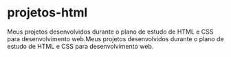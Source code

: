# projetos-html
Meus projetos desenvolvidos durante o plano de estudo de HTML e CSS para desenvolvimento web.Meus projetos desenvolvidos durante o plano de estudo de HTML e CSS para desenvolvimento web.
